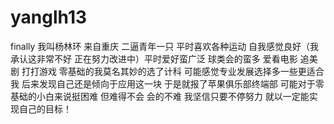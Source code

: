 # yanglh13
finally
我叫杨林环 来自重庆 二逼青年一只 平时喜欢各种运动 自我感觉良好（我承认这非常不好 正在努力改进中）平时爱好蛮广泛 球类会的蛮多 爱看电影 追美剧 打打游戏 零基础的我莫名其妙的选了计科 可能感觉专业发展选择多一些更适合我 后来发现自己还是倾向于应用这一块 于是就报了苹果俱乐部终端部 可能对于零基础的小白来说挺困难 但难得不会 会的不难 我坚信只要不停努力 就以一定能实现自己的目标！
